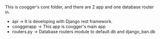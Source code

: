 This is coogger's core folder, and there are 2 app and one database router in.

- api -> It is developing with Django rest framework.
- cooggerapp -> This app is coogger's main app
- routers.py -> Database routers module to default.db and django_ban.db
